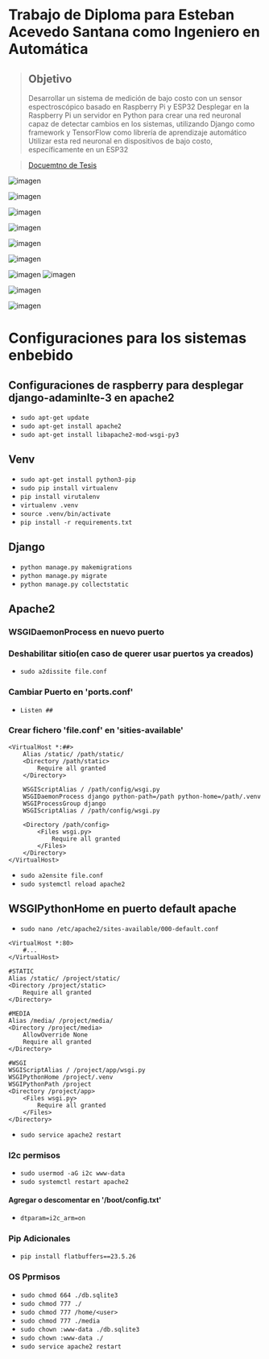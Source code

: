 # Trabajo de Diploma para Esteban Acevedo Santana como Ingeniero en Automática

> ## Objetivo
>  Desarrollar un sistema de medición de bajo costo con un sensor espectroscópico basado en Raspberry Pi y ESP32
>  Desplegar en la Raspberry Pi un servidor en Python para crear una red neuronal capaz de detectar cambios en los sistemas, utilizando Django como framework y TensorFlow como librería de aprendizaje automático
>  Utilizar esta red neuronal en dispositivos de bajo costo, específicamente en un ESP32

> [Docuemtno de Tesis](https://drive.google.com/drive/folders/1xj-vwUddcT_fEKV6P6z_GX1HAFPx-lOL?usp=sharing)

![imagen](https://github.com/user-attachments/assets/4993c8ee-dfe1-4580-b3fd-26097c63f596)

![imagen](https://github.com/user-attachments/assets/800d3536-b1eb-4344-ae1d-cc91dd664812)

![imagen](https://github.com/user-attachments/assets/49965bc3-3136-47ce-aac8-478ca936a058)

![imagen](https://github.com/user-attachments/assets/7223c793-f344-458f-aea8-e69f456a3451)

![imagen](https://github.com/user-attachments/assets/c320db96-2461-4120-958b-3fced5f54e86)

![imagen](https://github.com/user-attachments/assets/54271493-ea00-47d7-9343-a9df45128afa)

![imagen](https://github.com/user-attachments/assets/5ad2967f-959b-4dcd-9443-c500e33226f7) ![imagen](https://github.com/user-attachments/assets/8bcfa885-9e39-4fe6-88c6-bf21f7f6bf8d)

![imagen](https://github.com/user-attachments/assets/853347da-b76c-4b24-b587-715a670560d5)

![imagen](https://github.com/user-attachments/assets/3efd919c-2a86-405f-9cd0-c19f47b78b84)

# Configuraciones para los sistemas enbebido

## Configuraciones de raspberry para desplegar django-adaminlte-3 en apache2
* `sudo apt-get update`
* `sudo apt-get install apache2`
* `sudo apt-get install libapache2-mod-wsgi-py3`

## Venv
* `sudo apt-get install python3-pip`
* `sudo pip install virtualenv`
* `pip install virutalenv`
* `virtualenv .venv`
* `source .venv/bin/activate`
* `pip install -r requirements.txt`

## Django
* `python manage.py makemigrations`
* `python manage.py migrate`
* `python manage.py collectstatic`



## Apache2

### WSGIDaemonProcess en nuevo puerto

### Deshabilitar sitio(en caso de querer usar puertos ya creados)
* `sudo a2dissite file.conf`
### Cambiar Puerto en 'ports.conf'
* `Listen ##`
### Crear fichero 'file.conf' en 'sities-available'
``` 
<VirtualHost *:##>
	Alias /static/ /path/static/
	<Directory /path/static>
		Require all granted
	</Directory>

	WSGIScriptAlias / /path/config/wsgi.py
	WSGIDaemonProcess django python-path=/path python-home=/path/.venv
	WSGIProcessGroup django
	WSGIScriptAlias / /path/config/wsgi.py

	<Directory /path/config>
		<Files wsgi.py>
			Require all granted
		</Files>
	</Directory>
</VirtualHost>
```
* `sudo a2ensite file.conf`
* `sudo systemctl reload apache2`

## WSGIPythonHome en puerto default apache
* `sudo nano /etc/apache2/sites-available/000-default.conf`
```
<VirtualHost *:80>
    #...
</VirtualHost>

#STATIC
Alias /static/ /project/static/
<Directory /project/static>
    Require all granted
</Directory>

#MEDIA
Alias /media/ /project/media/
<Directory /project/media>
    AllowOverride None
    Require all granted
</Directory>

#WSGI
WSGIScriptAlias / /project/app/wsgi.py
WSGIPythonHome /project/.venv
WSGIPythonPath /project
<Directory /project/app>
    <Files wsgi.py>
        Require all granted
    </Files>
</Directory>
```
* `sudo service apache2 restart`

### I2c permisos
* `sudo usermod -aG i2c www-data`
* `sudo systemctl restart apache2`
#### Agregar o descomentar en '/boot/config.txt'
* `dtparam=i2c_arm=on`

### Pip Adicionales
* `pip install flatbuffers==23.5.26`


### OS Pprmisos
* `sudo chmod 664 ./db.sqlite3`
* `sudo chmod 777 ./`
* `sudo chmod 777 /home/<user>` 
* `sudo chmod 777 ./media` 
* `sudo chown :www-data ./db.sqlite3`
* `sudo chown :www-data ./`
* `sudo service apache2 restart`

